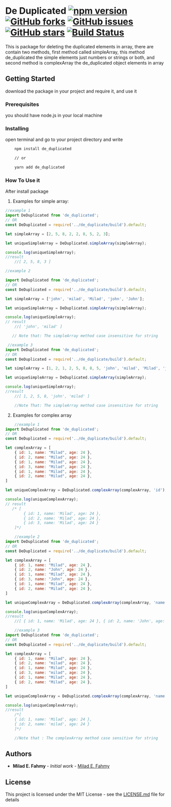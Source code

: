 # De Duplicated [![npm version](https://badge.fury.io/js/de_duplicated.svg)](https://badge.fury.io/js/de_duplicated) [![GitHub forks](https://img.shields.io/github/forks/miladezzat/DE_DUPLICATE)](https://github.com/miladezzat/DE_DUPLICATE/network) [![GitHub issues](https://img.shields.io/github/issues/miladezzat/DE_DUPLICATE)](https://github.com/miladezzat/DE_DUPLICATE/issues) [![GitHub stars](https://img.shields.io/github/stars/miladezzat/DE_DUPLICATE)](https://github.com/miladezzat/DE_DUPLICATE/stargazers) [![Build Status](https://travis-ci.org/miladezzat/DE_DUPLICATE.svg?branch=master)](https://travis-ci.org/miladezzat/DE_DUPLICATE)

This is package  for deleting the duplicated elements in array, there are contain two methods, first method called simpleArray, this method de_duplicated the simple elements just numbers or strings or both, and second method is complexArray the de_duplicated object elements in array  

## Getting Started

download the package in your project and require it, and use it

### Prerequisites

you should have node.js in your local machine


### Installing

open terminal and go to your project directory and write
``` bash
    npm install de_duplicated

    // or

    yarn add de_duplicated
```

### How To Use it
After install package

1. Examples for simple array:
```js
//example 1
import DeDuplicated from 'de_duplicated';
// OR
const DeDuplicated = require('../de_duplicate/build').default;

let simpleArray = [2, 5, 8, 2, 2, 8, 5, 2, 3];

let uniqueSimpleArray = DeDuplicated.simpleArray(simpleArray);

console.log(uniqueSimpleArray);
//result
    //[ 2, 5, 8, 3 ]
```


```js
//example 2

import DeDuplicated from 'de_duplicated';
// OR
const DeDuplicated = require('../de_duplicate/build').default;

let simpleArray = ['john', 'milad', 'Milad', 'john', 'John'];

let uniqueSimpleArray = DeDuplicated.simpleArray(simpleArray);

console.log(uniqueSimpleArray);
// result
    //[ 'john', 'milad' ]

   // Note that: The simpleArray method case insensitive for string 
```
```js
 //example 3
import DeDuplicated from 'de_duplicated';
// OR
const DeDuplicated = require('../de_duplicate/build').default;

let simpleArray = [1, 2, 1, 2, 5, 8, 8, 5, 'john', 'milad', 'Milad', 'john', 'John'];

let uniqueSimpleArray = DeDuplicated.simpleArray(simpleArray);

console.log(uniqueSimpleArray);
//result
    //[ 1, 2, 5, 8, 'john', 'milad' ]

    //Note That: The simpleArray method case insensitive for string 
```
2. Examples for complex array
```js
    //example 1
import DeDuplicated from 'de_duplicated';
// OR
const DeDuplicated = require('../de_duplicate/build').default;

let complexArray = [
    { id: 1, name: "Milad", age: 24 },
    { id: 2, name: "Milad", age: 24 },
    { id: 1, name: "Milad", age: 24 },
    { id: 3, name: "Milad", age: 24 },
    { id: 1, name: "Milad", age: 24 },
    { id: 2, name: "Milad", age: 24 },
]

let uniqueComplexArray = DeDuplicated.complexArray(complexArray, 'id');

console.log(uniqueComplexArray);
// result
   /* [
        { id: 1, name: 'Milad', age: 24 },
        { id: 2, name: 'Milad', age: 24 },
        { id: 3, name: 'Milad', age: 24 }
    ]*/
```
```js
    //example 2
import DeDuplicated from 'de_duplicated';
// OR
const DeDuplicated = require('../de_duplicate/build').default;

let complexArray = [
    { id: 1, name: "Milad", age: 24 },
    { id: 2, name: "John", age: 24 },
    { id: 1, name: "Milad", age: 24 },
    { id: 3, name: "John", age: 24 },
    { id: 1, name: "Milad", age: 24 },
    { id: 2, name: "Milad", age: 24 },
]

let uniqueComplexArray = DeDuplicated.complexArray(complexArray, 'name');

console.log(uniqueComplexArray);
//result
    //[ { id: 1, name: 'Milad', age: 24 }, { id: 2, name: 'John', age: 24 } ]
```
```js
    //example 3
import DeDuplicated from 'de_duplicated';
// OR
const DeDuplicated = require('../de_duplicate/build').default;

let complexArray = [
    { id: 1, name: "Milad", age: 24 },
    { id: 2, name: "milad", age: 24 },
    { id: 1, name: "Milad", age: 24 },
    { id: 3, name: "milad", age: 24 },
    { id: 1, name: "Milad", age: 24 },
    { id: 2, name: "Milad", age: 24 },
]

let uniqueComplexArray = DeDuplicated.complexArray(complexArray, 'name');

console.log(uniqueComplexArray);
//result
    /*[
    { id: 1, name: 'Milad', age: 24 },
    { id: 2, name: 'milad', age: 24 }
    ]*/

    //Note that : The complexArray method case sensitive for string 
```
## Authors

* **Milad E. Fahmy** - *Initial work* - [Milad E. Fahmy](https://github.com/miladezzat/)


## License

This project is licensed under the MIT License - see the [LICENSE.md](https://github.com/miladezzat/de_duplicated/tree/development/LICENSE.md) file for details

